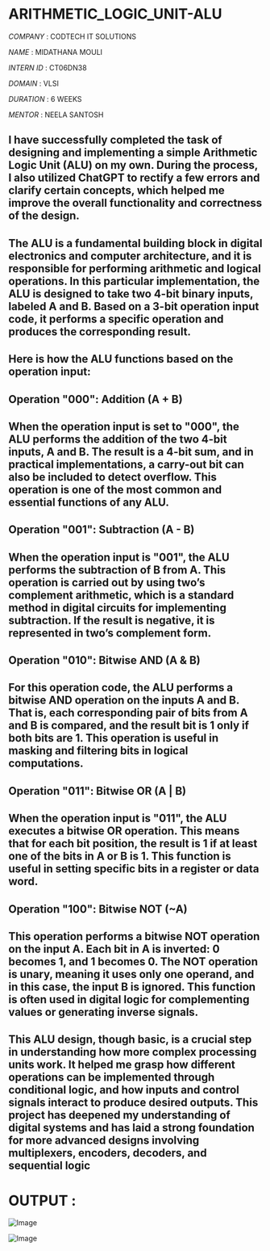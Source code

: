 # ARITHMETIC_LOGIC_UNIT-ALU

*COMPANY* : CODTECH IT SOLUTIONS

*NAME* : MIDATHANA MOULI

*INTERN ID* : CT06DN38

*DOMAIN* : VLSI

*DURATION* : 6 WEEKS

*MENTOR* : NEELA SANTOSH

## I have successfully completed the task of designing and implementing a simple Arithmetic Logic Unit (ALU) on my own. During the process, I also utilized ChatGPT to rectify a few errors and clarify certain concepts, which helped me improve the overall functionality and correctness of the design.
## The ALU is a fundamental building block in digital electronics and computer architecture, and it is responsible for performing arithmetic and logical operations. In this particular implementation, the ALU is designed to take two 4-bit binary inputs, labeled A and B. Based on a 3-bit operation input code, it performs a specific operation and produces the corresponding result.

## Here is how the ALU functions based on the operation input:

## Operation "000": Addition (A + B)

## When the operation input is set to "000", the ALU performs the addition of the two 4-bit inputs, A and B. The result is a 4-bit sum, and in practical implementations, a carry-out bit can also be included to detect overflow. This operation is one of the most common and essential functions of any ALU.

## Operation "001": Subtraction (A - B)

## When the operation input is "001", the ALU performs the subtraction of B from A. This operation is carried out by using two’s complement arithmetic, which is a standard method in digital circuits for implementing subtraction. If the result is negative, it is represented in two’s complement form.

## Operation "010": Bitwise AND (A & B)

## For this operation code, the ALU performs a bitwise AND operation on the inputs A and B. That is, each corresponding pair of bits from A and B is compared, and the result bit is 1 only if both bits are 1. This operation is useful in masking and filtering bits in logical computations.

## Operation "011": Bitwise OR (A | B)

## When the operation input is "011", the ALU executes a bitwise OR operation. This means that for each bit position, the result is 1 if at least one of the bits in A or B is 1. This function is useful in setting specific bits in a register or data word.

## Operation "100": Bitwise NOT (~A)

## This operation performs a bitwise NOT operation on the input A. Each bit in A is inverted: 0 becomes 1, and 1 becomes 0. The NOT operation is unary, meaning it uses only one operand, and in this case, the input B is ignored. This function is often used in digital logic for complementing values or generating inverse signals.

## This ALU design, though basic, is a crucial step in understanding how more complex processing units work. It helped me grasp how different operations can be implemented through conditional logic, and how inputs and control signals interact to produce desired outputs. This project has deepened my understanding of digital systems and has laid a strong foundation for more advanced designs involving multiplexers, encoders, decoders, and sequential logic


# OUTPUT :

![Image](https://github.com/user-attachments/assets/8f8a3d9c-ee14-4f10-9e82-13cf9d49dfa6)


![Image](https://github.com/user-attachments/assets/27a846e4-dc7c-426d-a635-fb21891d77f1)


